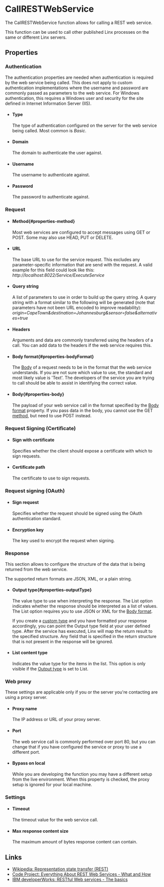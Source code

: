 CallRESTWebService
==================

The CallRESTWebService function allows for calling a REST web service.

This function can be used to call other published Linx processes on the
same or different Linx servers.

Properties
----------

### Authentication

The authentication properties are needed when authentication is required by the web service being called. This
does not apply to custom authentication implementations where the username and password are commonly passed as
parameters to the web service. For Windows authentication, this requires a Windows user and security for the site
defined in Internet Information Server (IIS).

-  #### Type

    The type of authentication configured on the server for the web
    service being called. Most common is *Basic*.

-  #### Domain

    The domain to authenticate the user against.

-  #### Username

    The username to authenticate against.

-  #### Password

    The password to authenticate against.

### Request

-  #### Method{#properties-method}

    Most web services are configured to accept messages using GET or
    POST. Some may also use HEAD, PUT or DELETE.

-  #### URL

    The base URL to use for the service request. This excludes any
    parameter-specific information that are send with the request. A
    valid example for this field could look like this:  
    *http://localhost:8022/Service/ExecuteService*

-  #### Query string

    A list of parameters to use in order to build up the query string. A
    query string with a format similar to the following will be
    generated (note that parameters have not been URL encoded to improve
    readability):  
     *origin=CapeTown&destination=Johannesburg&sensor=false&alternatives=true*

-  #### Headers

    Arguments and data are commonly transferred using the headers of a
    call. You can add data to the headers if the web service requires
    this.

- #### Body format{#properties-bodyFormat}

    The [Body](#properties-body) of a request needs to be in the format
    that the web service understands. If you are not sure which value to
    use, the standard and most likely value is 'Text'. The developers of
    the service you are trying to call should be able to assist in
    identifying the correct value.

- #### Body{#properties-body}

    The payload of your web service call in the format specified by the
    [Body format](#properties-bodyFormat) property. If you pass data in
    the body, you cannot use the GET [method](#properties-method), but
    need to use POST instead.

### Request Signing (Certificate)

- #### Sign with certificate

    Specifies whether the client should expose a certificate with which to sign requests.

- #### Certificate path

    The certificate to use to sign requests.

### Request signing (OAuth)

- #### Sign request

    Specifies whether the request should be signed using the OAuth authentication standard.

- #### Encryption key

    The key used to encrypt the request when signing.

### Response

This section allows to configure the structure of the data that is being returned from the web service.

The supported return formats are JSON, XML, or a plain string.

- #### Output type{#properties-outputType}

    The value type to use when interpreting the response. The List option
    indicates whether the response should be interpreted as a list of 
    values. The List option requires you to use JSON or XML
    for the [Body format](#properties-bodyFormat).

    If you create a [custom type](https://linx.software/plugins/BuiltIn/Types/CustomType/) and you have
    formatted your response accordingly, you can point the Output type
    field at your user defined type. After the service has executed,
    Linx will map the return result to the specified structure. Any
    field that is specified in the return structure that is not present
    in the response will be ignored.
    
- #### List content type  

	Indicates the value type for the items in the list.  This option is 
    only visible if the [Output type](#properties-outputType) is set to List.

### Web proxy

These settings are applicable only if you or the server you're contacting are using a proxy server.

- #### Proxy name

    The IP address or URL of your proxy server.

- #### Port

    The web service call is commonly performed over port 80, but you can
    change that if you have configured the service or proxy to use a
    different port.

- #### Bypass on local

    While you are developing the function you may have a different setup
    from the live environment. When this property is checked, the proxy
    setup is ignored for your local machine.
    
### Settings
- #### Timeout

	The timeout value for the web service call.
    
- #### Max response content size

	The maximum amount of bytes response content can contain.


Links
-----

- [Wikipedia: Representation state transfer (REST)](http://en.wikipedia.org/wiki/Representational_state_transfer)
- [Code Project: Everything About REST Web Services - What and How](http://www.codeproject.com/Articles/21174/Everything-About-REST-Web-Services-What-and-How-Pa)
- [IBM developerWorks: RESTful Web services - The basics](http://www.ibm.com/developerworks/webservices/library/ws-restful/)
